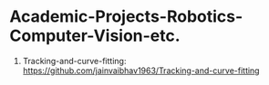 # Academic-Projects-Robotics-Computer-Vision-etc.

1. Tracking-and-curve-fitting: https://github.com/jainvaibhav1963/Tracking-and-curve-fitting
